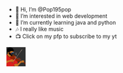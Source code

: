 - 👋 Hi, I’m @Pop195pop
- 👀 I’m interested in web development
- 🌱 I’m currently learning java and python
- 🎶 I really like music 
- 📺 Click on my pfp to subscribe to my yt

<p align="left">
	<a href = "https://www.youtube.com/channel/UC_U1wTxiXRR5ZD2RZkmp6FA?sub_confirmation=1">
		<img height="50em" src="WhatsApp Image 2021-12-17 at 10.39.23 AM.jpeg" centre/>
	<a/>
</p>
